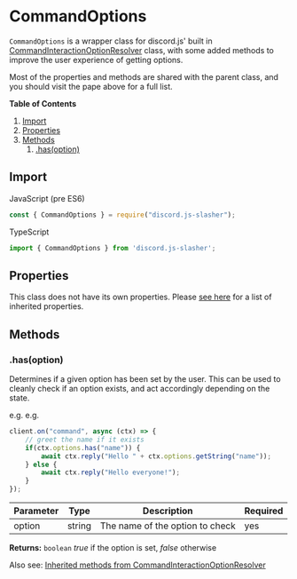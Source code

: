 # CommandOptions
`CommandOptions` is a wrapper class for discord.js' built in [CommandInteractionOptionResolver](https://discord.js.org/#/docs/main/stable/class/CommandInteractionOptionResolver) class, with some added methods to improve the user experience of getting options.

Most of the properties and methods are shared with the parent class, and you should visit the pape above for a full list.

**Table of Contents**
1. [Import](#import)
2. [Properties](#properties)
3. [Methods](#methods)
    1. [.has(option)](#hasoption)

## Import
JavaScript (pre ES6)
```js
const { CommandOptions } = require("discord.js-slasher");
```

TypeScript
```typescript
import { CommandOptions } from 'discord.js-slasher';
```

## Properties
This class does not have its own properties. Please [see here]() for a list of inherited properties.


## Methods

### .has(option)
Determines if a given option has been set by the user. This can be used to cleanly check if an option exists, and act accordingly depending on the state.

e.g.
e.g.
```js
client.on("command", async (ctx) => {
    // greet the name if it exists
    if(ctx.options.has("name")) {
        await ctx.reply("Hello " + ctx.options.getString("name"));
    } else {
        await ctx.reply("Hello everyone!");
    }
});
```

|Parameter|Type|Description|Required|
|---------|----|-----------|------|
|option|string|The name of the option to check|yes|

**Returns:** `boolean`
*true* if the option is set, *false* otherwise

Also see: [Inherited methods from CommandInteractionOptionResolver](https://discord.js.org/#/docs/main/stable/class/CommandInteractionOptionResolver?scrollTo=get)